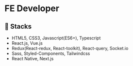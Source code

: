 # FE Developer

## 🔬 Stacks
    
- HTML5, CSS3, Javascript(ES6+), Typescript
- React.js, Vue.js
- Redux(React-redux, React-toolkit), React-query, Socket.io
- Sass, Styled-Components, Tailwindcss 
- React Native, Next.js
